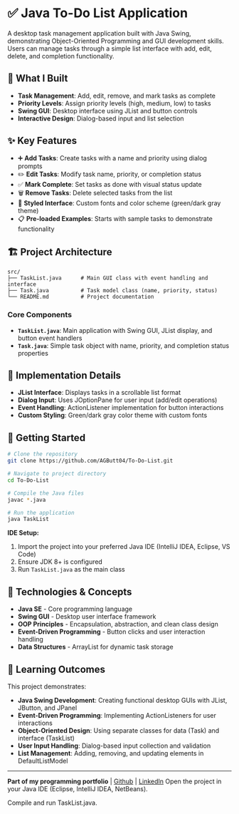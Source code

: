 # ✅ Java To-Do List Application

A desktop task management application built with Java Swing, demonstrating Object-Oriented Programming and GUI development skills. Users can manage tasks through a simple list interface with add, edit, delete, and completion functionality.

## 🎯 What I Built
- **Task Management**: Add, edit, remove, and mark tasks as complete
- **Priority Levels**: Assign priority levels (high, medium, low) to tasks
- **Swing GUI**: Desktop interface using JList and button controls
- **Interactive Design**: Dialog-based input and list selection

## ✨ Key Features
- ➕ **Add Tasks**: Create tasks with a name and priority using dialog prompts
- ✏️ **Edit Tasks**: Modify task name, priority, or completion status
- ✅ **Mark Complete**: Set tasks as done with visual status update
- 🗑️ **Remove Tasks**: Delete selected tasks from the list
- 🎨 **Styled Interface**: Custom fonts and color scheme (green/dark gray theme)
- 📋 **Pre-loaded Examples**: Starts with sample tasks to demonstrate functionality

## 🏗️ Project Architecture
```
src/
├── TaskList.java      # Main GUI class with event handling and interface
├── Task.java          # Task model class (name, priority, status)
└── README.md          # Project documentation
```

### Core Components
- **`TaskList.java`**: Main application with Swing GUI, JList display, and button event handlers
- **`Task.java`**: Simple task object with name, priority, and completion status properties

## 🔧 Implementation Details
- **JList Interface**: Displays tasks in a scrollable list format
- **Dialog Input**: Uses JOptionPane for user input (add/edit operations)
- **Event Handling**: ActionListener implementation for button interactions
- **Custom Styling**: Green/dark gray color theme with custom fonts

## 🚀 Getting Started
```bash
# Clone the repository
git clone https://github.com/AGButt04/To-Do-List.git

# Navigate to project directory
cd To-Do-List

# Compile the Java files
javac *.java

# Run the application
java TaskList
```

**IDE Setup:**
1. Import the project into your preferred Java IDE (IntelliJ IDEA, Eclipse, VS Code)
2. Ensure JDK 8+ is configured
3. Run `TaskList.java` as the main class

## 🔧 Technologies & Concepts
- **Java SE** - Core programming language
- **Swing GUI** - Desktop user interface framework
- **OOP Principles** - Encapsulation, abstraction, and clean class design
- **Event-Driven Programming** - Button clicks and user interaction handling
- **Data Structures** - ArrayList for dynamic task storage

## 📖 Learning Outcomes
This project demonstrates:
- **Java Swing Development**: Creating functional desktop GUIs with JList, JButton, and JPanel
- **Event-Driven Programming**: Implementing ActionListeners for user interactions
- **Object-Oriented Design**: Using separate classes for data (Task) and interface (TaskList)
- **User Input Handling**: Dialog-based input collection and validation
- **List Management**: Adding, removing, and updating elements in DefaultListModel

---
**Part of my programming portfolio** | [Github](https://github.com/AGButt04) | [LinkedIn](https://www.linkedin.com/in/abdul-ghani-butt-290056338/)
Open the project in your Java IDE (Eclipse, IntelliJ IDEA, NetBeans).

Compile and run TaskList.java.
